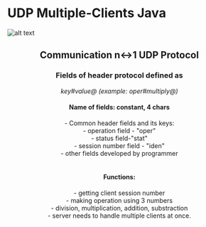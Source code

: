 # UDP Multiple-Clients Java

![alt text](http://endlessicons.com/wp-content/uploads/2014/11/wifi-icon-2-214x214.png)
<center>
<h2>Communication n↔1 UDP Protocol </h2>
<h3>Fields of header protocol defined as </h3><i>key#value@ (example: oper#multiply@)</i></br>
<h4>Name of fields: constant, 4 chars</h4>
- Common header fields and its keys:</br>
- operation field - "oper"</br>
- status field-"stat"</br>
- session number field - "iden"</br>
- other fields developed by programmer</br></br>
<h4>Functions: </h4> 
- getting client session number</br>
- making operation using 3 numbers</br>
- division, multiplication, addition, substraction</br>
- server needs to handle multiple clients at once.</br>
</center>
